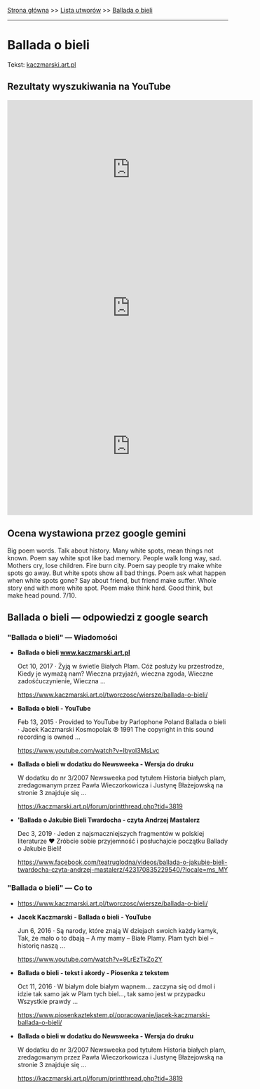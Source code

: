 [Strona główna](../index.md) >> [Lista utworów](../list.md) >> [Ballada o bieli](38.md)

---

# Ballada o bieli

Tekst: [kaczmarski.art.pl](https://www.kaczmarski.art.pl/tworczosc/wiersze/ballada-o-bieli/)

## Rezultaty wyszukiwania na YouTube

<iframe width="560" height="315" src="https://www.youtube.com/embed/9LrEzTkZo2Y?si=IdontcarewhotheIRSsendsImnotpayingtaxes" title="YouTube video player" frameborder="0" allow="accelerometer; autoplay; clipboard-write; encrypted-media; gyroscope; picture-in-picture; web-share" referrerpolicy="strict-origin-when-cross-origin" allowfullscreen></iframe>

<iframe width="560" height="315" src="https://www.youtube.com/embed/yx-T2FsbEy0?si=IdontcarewhotheIRSsendsImnotpayingtaxes" title="YouTube video player" frameborder="0" allow="accelerometer; autoplay; clipboard-write; encrypted-media; gyroscope; picture-in-picture; web-share" referrerpolicy="strict-origin-when-cross-origin" allowfullscreen></iframe>

<iframe width="560" height="315" src="https://www.youtube.com/embed/Ibyol3MsLvc?si=IdontcarewhotheIRSsendsImnotpayingtaxes" title="YouTube video player" frameborder="0" allow="accelerometer; autoplay; clipboard-write; encrypted-media; gyroscope; picture-in-picture; web-share" referrerpolicy="strict-origin-when-cross-origin" allowfullscreen></iframe>

## Ocena wystawiona przez google gemini

Big poem words. Talk about history. Many white spots, mean things not known. Poem say white spot like bad memory. People walk long way, sad. Mothers cry, lose children. Fire burn city. Poem say people try make white spots go away. But white spots show all bad things. Poem ask what happen when white spots gone? Say about friend, but friend make suffer. Whole story end with more white spot. Poem make think hard. Good think, but make head pound. 7/10.


## Ballada o bieli — odpowiedzi z google search

### "Ballada o bieli" — Wiadomości

- **Ballada o bieli www.kaczmarski.art.pl**

    Oct 10, 2017  ·  Żyją w świetle Białych Plam. Cóż posłuży ku przestrodze, Kiedy je wymażą nam? Wieczna przyjaźń, wieczna zgoda, Wieczne zadośćuczynienie, Wieczna ... 

   <https://www.kaczmarski.art.pl/tworczosc/wiersze/ballada-o-bieli/>
- **Ballada o bieli - YouTube**

    Feb 13, 2015  ·  Provided to YouTube by Parlophone Poland Ballada o bieli · Jacek Kaczmarski Kosmopolak ℗ 1991 The copyright in this sound recording is owned ... 

   <https://www.youtube.com/watch?v=Ibyol3MsLvc>
- **Ballada o bieli w dodatku do Newsweeka - Wersja do druku**

    W dodatku do nr 3/2007 Newsweeka pod tytułem Historia białych plam, zredagowanym przez Pawła Wieczorkowicza i Justynę Błażejowską na stronie 3 znajduje się ... 

   <https://kaczmarski.art.pl/forum/printthread.php?tid=3819>
- **'Ballada o Jakubie Bieli Twardocha - czyta Andrzej Mastalerz**

    Dec 3, 2019  ·  Jeden z najsmaczniejszych fragmentów w polskiej literaturze ♥ Zróbcie sobie przyjemność i posłuchajcie początku Ballady o Jakubie Bieli! 

   <https://www.facebook.com/teatruglodna/videos/ballada-o-jakubie-bieli-twardocha-czyta-andrzej-mastalerz/423170835229540/?locale=ms_MY>

### "Ballada o bieli" — Co to

- <https://www.kaczmarski.art.pl/tworczosc/wiersze/ballada-o-bieli/>
- **Jacek Kaczmarski - Ballada o bieli - YouTube**

    Jun 6, 2016  ·  Są narody, które znają W dziejach swoich każdy kamyk, Tak, że mało o to dbają – A my mamy – Białe Plamy. Plam tych biel – historię naszą ... 

   <https://www.youtube.com/watch?v=9LrEzTkZo2Y>
- **Ballada o bieli - tekst i akordy - Piosenka z tekstem**

    Oct 11, 2016  ·  W białym dole białym wapnem... zaczyna się od dmol i idzie tak samo jak w Plam tych biel..., tak samo jest w przypadku Wszystkie prawdy ... 

   <https://www.piosenkaztekstem.pl/opracowanie/jacek-kaczmarski-ballada-o-bieli/>
- **Ballada o bieli w dodatku do Newsweeka - Wersja do druku**

    W dodatku do nr 3/2007 Newsweeka pod tytułem Historia białych plam, zredagowanym przez Pawła Wieczorkowicza i Justynę Błażejowską na stronie 3 znajduje się ... 

   <https://kaczmarski.art.pl/forum/printthread.php?tid=3819>

